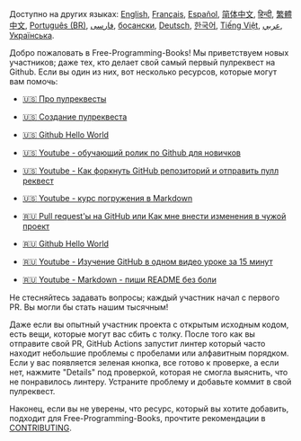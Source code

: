 Доступно на других языках: [English](HOWTO.md), [Français](HOWTO-fr.md), [Español](HOWTO-es.md), [简体中文](HOWTO-zh.md), [हिन्दी](HOWTO-hi.md), [繁體中文](HOWTO-zh_TW.md), [Português (BR)](HOWTO-pt_BR.md), [فارسی](HOWTO-fa_IR.md), [босански](HOWTO-bs.md), [Deutsch](HOWTO-de.md), [한국어](HOWTO-ko.md), [Tiếng Việt](HOWTO-vi.md), [عربي](HOWTO-ar.md), [Українська](HOWTO-uk_UA.md).

Добро пожаловать в Free-Programming-Books! Мы приветствуем новых участников; даже тех, кто делает свой самый первый пулреквест на Github. Если вы один из них, вот несколько ресурсов, которые могут вам помочь:

* [:us: Про пулреквесты](https://docs.github.com/en/free-pro-team@latest/github/collaborating-with-pull-requests/proposing-changes-to-your-work-with-pull-requests/about-pull-requests)
* [:us: Создание пулреквеста](https://docs.github.com/en/free-pro-team@latest/github/collaborating-with-issues-and-pull-requests/creating-a-pull-request)
* [:us: Github Hello World](https://guides.github.com/activities/hello-world/)
* [:us: Youtube - обучающий ролик по Github для новичков](https://www.youtube.com/watch?v=0fKg7e37bQE)
* [:us: Youtube - Как форкнуть GitHub репозиторий и отправить пулл реквест](https://www.youtube.com/watch?v=G1I3HF4YWEw)
* [:us: Youtube - курс погружения в Markdown](https://www.youtube.com/watch?v=HUBNt18RFbo)

* [:ru: Pull request'ы на GitHub или Как мне внести изменения в чужой проект](https://habr.com/ru/post/125999/)
* [:ru: Github Hello World](http://bi0morph.github.io/hello-world/)
* [:ru: Youtube - Изучение GitHub в одном видео уроке за 15 минут](https://www.youtube.com/watch?v=JfpCicDUMKc)
* [:ru: Youtube - Markdown - пиши README без боли](https://www.youtube.com/watch?v=FFBTGdEMrQ4)
  
Не стесняйтесь задавать вопросы; каждый участник начал с первого PR. Вы могли бы стать нашим тысячным! 

Даже если вы опытный участник проекта с открытым исходным кодом, есть вещи, которые могут вас сбить с толку. После того как вы отправите свой PR, GitHub Actions запустит линтер который часто находит небольшие проблемы с пробелами или алфавитным порядком. Если у вас появляется зеленая кнопка, все готово к проверке, а если нет, нажмите "Details" под проверкой, которая не смогла выяснить, что не понравилось линтеру. Устраните проблему и добавьте коммит в свой пулреквест.

Наконец, если вы не уверены, что ресурс, который вы хотите добавить, подходит для Free-Programming-Books, прочтите рекомендации в [CONTRIBUTING](CONTRIBUTING-ru.md).
